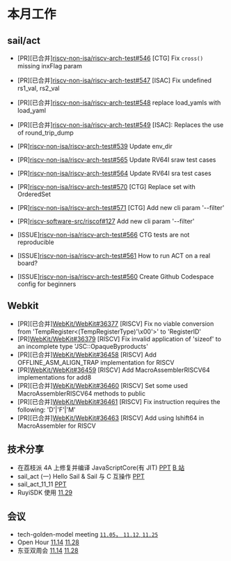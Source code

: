 # 本月工作

## sail/act

- \[PR\]\[已合并\][riscv-non-isa/riscv-arch-test#546](https://github.com/riscv-non-isa/riscv-arch-test/pull/546) \[CTG\] Fix `cross()` missing inxFlag param
- \[PR\]\[已合并\][riscv-non-isa/riscv-arch-test#547](https://github.com/riscv-non-isa/riscv-arch-test/pull/547) \[ISAC\] Fix undefined rs1_val, rs2_val
- \[PR\]\[已合并\][riscv-non-isa/riscv-arch-test#548](https://github.com/riscv-non-isa/riscv-arch-test/pull/548) replace load_yamls with load_yaml
- \[PR\]\[已合并\][riscv-non-isa/riscv-arch-test#549](https://github.com/riscv-non-isa/riscv-arch-test/pull/549) \[ISAC\]: Replaces the use of round_trip_dump
- \[PR\][riscv-non-isa/riscv-arch-test#539](https://github.com/riscv-non-isa/riscv-arch-test/pull/539) Update env_dir
- \[PR\][riscv-non-isa/riscv-arch-test#565](https://github.com/riscv-non-isa/riscv-arch-test/pull/565) Update RV64I sraw test cases
- \[PR\][riscv-non-isa/riscv-arch-test#564](https://github.com/riscv-non-isa/riscv-arch-test/pull/564) Update RV64I sra test cases
- \[PR\][riscv-non-isa/riscv-arch-test#570](https://github.com/riscv-non-isa/riscv-arch-test/pull/570) [CTG] Replace set with OrderedSet
- \[PR\][riscv-non-isa/riscv-arch-test#571](https://github.com/riscv-non-isa/riscv-arch-test/pull/571) [CTG] Add new cli param '--filter'
- \[PR\][riscv-software-src/riscof#127](https://github.com/riscv-software-src/riscof/pull/127) Add new cli param '--filter'

- \[ISSUE\][riscv-non-isa/riscv-arch-test#566](https://github.com/riscv-non-isa/riscv-arch-test/issues/566) CTG tests are not reproducible
- \[ISSUE\][riscv-non-isa/riscv-arch-test#561](https://github.com/riscv-non-isa/riscv-arch-test/issues/561) How to run ACT on a real board?
- \[ISSUE\][riscv-non-isa/riscv-arch-test#560](https://github.com/riscv-non-isa/riscv-arch-test/issues/560) Create Github Codespace config for beginners

## Webkit

- \[PR\]\[已合并\][WebKit/WebKit#36377](https://github.com/WebKit/WebKit/pull/36377) \[RISCV\] Fix no viable conversion from 'TempRegister<(TempRegisterType)'\x00'>' to 'RegisterID'
- \[PR\][WebKit/WebKit#36379](https://github.com/WebKit/WebKit/pull/36379) \[RISCV\] Fix invalid application of 'sizeof' to an incomplete type 'JSC::OpaqueByproducts'
- \[PR\]\[已合并\][WebKit/WebKit#36458](https://github.com/WebKit/WebKit/pull/36458) \[RISCV\] Add OFFLINE_ASM_ALIGN_TRAP implementation for RISCV
- \[PR\][WebKit/WebKit#36459](https://github.com/WebKit/WebKit/pull/36459) \[RISCV\] Add MacroAssemblerRISCV64 implementations for add8
- \[PR\]\[已合并\][WebKit/WebKit#36460](https://github.com/WebKit/WebKit/pull/36460) \[RISCV\] Set some used MacroAssemblerRISCV64 methods to public
- \[PR\]\[已合并\][WebKit/WebKit#36461](https://github.com/WebKit/WebKit/pull/36461) \[RISCV\] Fix instruction requires the following: 'D'|'F'|'M'
- \[PR\]\[已合并\][WebKit/WebKit#36463](https://github.com/WebKit/WebKit/pull/36463) \[RISCV\] Add using lshift64 in MacroAssembler for RISCV

## 技术分享

- 在荔枝派 4A 上修复并编译 JavaScriptCore(有 JIT) [PPT](https://github.com/trdthg/plct/blob/main/outcome/202411/%E5%9C%A8%E8%8D%94%E6%9E%9D%E6%B4%BE4A%E4%B8%8A%E6%9E%84%E5%BB%BAWebkit.pptx) [B 站](https://www.bilibili.com/video/BV1b8mpYBEjG)
- sail_act (一) Hello Sail & Sail 与 C 互操作 [PPT](https://github.com/trdthg/plct/blob/main/outcome/202411/sail_act%20(%E4%B8%80)%20Hello%20Sail%20%26%20Sail%20%E4%B8%8E%20C%20%E4%BA%92%E6%93%8D%E4%BD%9C.pptx)
- sail_act_11_11 [PPT](https://github.com/trdthg/plct/blob/main/outcome/202411/sail_act_11_11%E5%86%85%E9%83%A8%E5%88%86%E4%BA%AB.pptx)
- RuyiSDK 使用 [11.29](https://github.com/trdthg/plct/blob/main/outcome/202411/RuyiSDK_1129.md)

## 会议

- tech-golden-model meeting [`11.05`， `11.12`, `11.25`](https://docs.google.com/document/d/1f9ihMT8vcmgijmvebMiHttwSbw9eY_MKkR9ea3CNFCg)
- Open Hour [11.14](https://docs.google.com/presentation/d/1MmOGGFP9y0HeOF04ke4qUMTbvZxorXP4S1kD3XBrV4s) [11.28](https://docs.google.com/presentation/d/1QRde3YANihFV39_AuXWXBNEZ9HS_pvH9YPctrf4jvwc)
- 东亚双周会 [11.14](https://docs.google.com/presentation/d/1SEZns-hHDQKq-B9n6NN2ER7iBGC2G_QZeMWMT3g--YU/edit?usp=sharing) [11.28](https://docs.google.com/presentation/d/1_dfsmzfusZC97vhe4KJXHlgPJGZAG2WVpvMY2JEGL5A/edit?usp=sharing)

